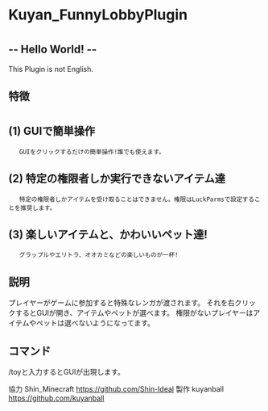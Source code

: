 # Kuyan_FunnyLobbyPlugin
# 
## -- Hello World! --


This Plugin is not English.

## 特徴
#
## (1) GUIで簡単操作
       GUIをクリックするだけの簡単操作!誰でも使えます。
## (2) 特定の権限者しか実行できないアイテム達
       特定の権限者しかアイテムを受け取ることはできません。権限はLuckParmsで設定することを推奨します。
## (3) 楽しいアイテムと、かわいいペット達!
       グラップルやエリトラ、オオカミなどの楽しいものが一杯!

## 説明

プレイヤーがゲームに参加すると特殊なレンガが渡されます。
それを右クリックするとGUIが開き、アイテムやペットが選べます。
権限がないプレイヤーはアイテムやペットは選べないようになってます。

## コマンド

/toyと入力するとGUIが出現します。

協力 Shin_Minecraft https://github.com/Shin-Ideal 
製作 kuyanball https://github.com/kuyanball


       

